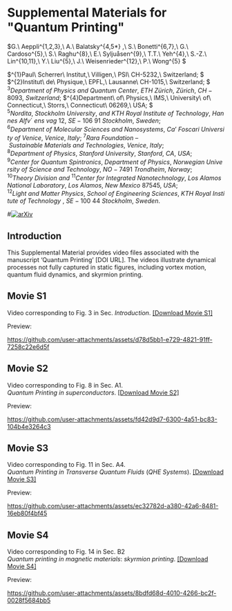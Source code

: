 # Supplemental Materials for "Quantum Printing" 

$G.\ Aeppli^{1,2,3},\ A.\ Balatsky^{4,5*} ,\ S.\ Bonetti^{6,7},\  G.\ Cardoso^{5},\ S.\ Raghu^{8},\ E.\ Syljuåsen^{9},\ T.T.\ Yeh^{4},\ S.-Z.\ Lin^{10,11},\ Y.\ Liu^{5},\ J.\ Weisenrieder^{12},\ P.\ Wong^{5} $

$^{1}Paul\ Scherrer\ Institut,\ Villigen,\ PSI\ CH-5232,\ Switzerland; $ 
$^{2}Institut\ de\ Physique,\ EPFL,\ Lausanne\ CH-1015,\ Switzerland; $
$^{3}Department\ of\ Physics\ and\ Quantum\ Center,\ ETH\ Zürich,\ Zürich,\ CH-8093,\ Switzerland;$
$^{4}Department\ of\ Physics,\ IMS,\ University\ of\ Connecticut,\ Storrs,\ Connecticut\ 06269,\ USA; $
$^{5}Nordita,\ Stockholm\ University,\ and\ KTH\ Royal\ Institute\ of\ Technology,\ Hannes\ Alfv´\ ens\ vag\ 12,\ SE-106\ 91\ Stockholm,\ Sweden;$
$^{6}Department\ of\ Molecular\ Sciences\ and\ Nanosystems,\ Ca’\ Foscari\ University\ of\ Venice,\ Venice,\ Italy;$
$^{7}Rara\ Foundation\ –\ Sustainable\ Materials\ and\ Technologies,\ Venice,\ Italy;$ 
$^{8}Department\ of\ Physics,\ Stanford\ University,\ Stanford,\ CA,\ USA;$
$^{9}Center\ for\ Quantum\ Spintronics,\ Department\ of\ Physics,\ Norwegian\ University\ of\ Science\ and\ Technology,\ NO-7491\ Trondheim,\ Norway;$
$^{10}Theory\ Division\ and\ ^{11}Center\ for\ Integrated\ Nanotechnology,\ Los\ Alamos\ National\ Laboratory,\ Los\ Alamos,\ New\ Mexico\ 87545,\ USA;$
$^{12}Light\ and\ Matter\ Physics,\ School\ of\ Engineering\ Sciences,\ KTH\ Royal\ Institute\ of\ Technology\ ,\ SE-100\ 44\ Stockholm,\ Sweden.$

#[![arXiv](https://img.shields.io/badge/arXiv-2412.00935-b31b1b.svg?style=plastic)](https://arxiv.org/abs/2509.16792)

## Introduction
This Supplemental Material provides video files associated with the manuscript ‘Quantum Printing’ [DOI URL]. The videos illustrate dynamical processes not fully captured in static figures, including vortex motion, quantum fluid dynamics, and skyrmion printing.

## Movie S1
Video corresponding to Fig. 3 in Sec. $Introduction$. [[Download Movie S1]](https://github.com/user-attachments/assets/d78d5bb1-e729-4821-91ff-7258c22e6d5f)

Preview:

https://github.com/user-attachments/assets/d78d5bb1-e729-4821-91ff-7258c22e6d5f

## Movie S2 
Video corresponding to Fig. 8 in Sec. A1. $Quantum\ Printing\ in\ superconductors$. [[Download Movie S2]](https://github.com/user-attachments/assets/fd42d9d7-6300-4a51-bc83-104b4e3264c3)

Preview:

https://github.com/user-attachments/assets/fd42d9d7-6300-4a51-bc83-104b4e3264c3


## Movie S3 
Video corresponding to Fig. 11 in Sec. A4. $Quantum\ Printing\ in\ Transverse\ Quantum\ Fluids\ (QHE\ Systems)$. [[Download Movie S3]](https://github.com/user-attachments/assets/ec32782d-a380-42a6-8481-16eb80f4bf45) 

Preview:

https://github.com/user-attachments/assets/ec32782d-a380-42a6-8481-16eb80f4bf45


## Movie S4
Video corresponding to Fig. 14 in Sec. B2 $Quantum\ printing\ in\ magnetic\ materials:\ skyrmion\ printing$. [[Download Movie S4]](https://github.com/user-attachments/assets/8bdfd68d-4010-4266-bc2f-0028f5684bb5) 

Preview:

https://github.com/user-attachments/assets/8bdfd68d-4010-4266-bc2f-0028f5684bb5

